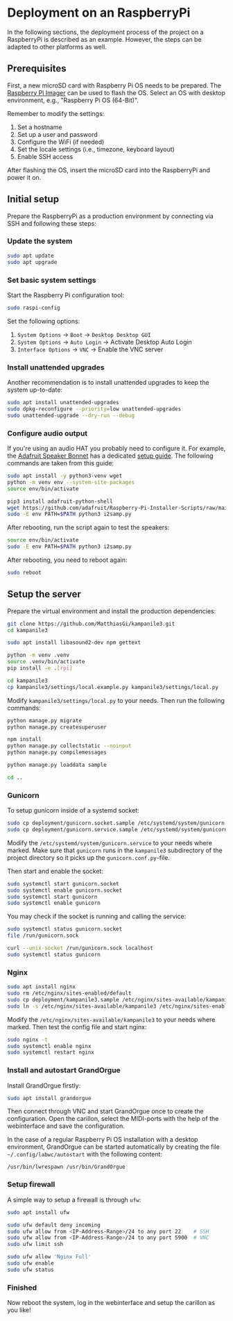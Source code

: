 # Deployment on an RaspberryPi

In the following sections, the deployment process of the project on a
RaspberryPi is described as an example. However, the steps can be adapted to
other platforms as well.

## Prerequisites

First, a new microSD card with Raspberry Pi OS needs to be prepared. The
[Raspberry Pi Imager](https://www.raspberrypi.com/software/) can be used to
flash the OS. Select an OS with desktop environment, e.g.,
"Raspberry Pi OS (64-Bit)".

Remember to modify the settings:

1. Set a hostname
2. Set up a user and password
3. Configure the WiFi (if needed)
4. Set the locale settings (i.e., timezone, keyboard layout)
5. Enable SSH access

After flashing the OS, insert the microSD card into the RaspberryPi and power it
on.

## Initial setup

Prepare the RaspberryPi as a production environment by connecting via SSH and
following these steps:

### Update the system

```bash
sudo apt update
sudo apt upgrade
```

### Set basic system settings

Start the Raspberry Pi configuration tool:

```bash
sudo raspi-config
```

Set the following options:

1. `System Options` -> `Boot` -> `Desktop Desktop GUI`
2. `System Options` -> `Auto Login` -> Activate Desktop Auto Login
3. `Interface Options` -> `VNC` -> Enable the VNC server

### Install unattended upgrades

Another recommendation is to install unattended upgrades to keep the system
up-to-date:

```bash
sudo apt install unattended-upgrades
sudo dpkg-reconfigure --priority=low unattended-upgrades
sudo unattended-upgrade --dry-run --debug
```

### Configure audio output

If you're using an audio HAT you probably need to configure it. For example, the
[Adafruit Speaker Bonnet](https://www.adafruit.com/product/3346) has a dedicated
[setup guide](https://learn.adafruit.com/adafruit-speaker-bonnet-for-raspberry-pi/raspberry-pi-usage).
The following commands are taken from this guide:

```bash
sudo apt install -y python3-venv wget
python -m venv env --system-site-packages
source env/bin/activate

pip3 install adafruit-python-shell
wget https://github.com/adafruit/Raspberry-Pi-Installer-Scripts/raw/main/i2samp.py
sudo -E env PATH=$PATH python3 i2samp.py
```

After rebooting, run the script again to test the speakers:

```bash
source env/bin/activate
sudo -E env PATH=$PATH python3 i2samp.py
```

After rebooting, you need to reboot again:

```bash
sudo reboot
```

<!-- ### Prepare Adafruit Blinka

Following
[Adafruit's Blinka guide](https://learn.adafruit.com/circuitpython-on-raspberrypi-linux/installing-circuitpython-on-raspberry-pi)
run the following commands:

```bash
source env/bin/activate
pip3 install --upgrade adafruit-python-shell
wget https://raw.githubusercontent.com/adafruit/Raspberry-Pi-Installer-Scripts/master/raspi-blinka.py
sudo -E env PATH=$PATH python3 raspi-blinka.py
``` -->

## Setup the server

Prepare the virtual environment and install the production dependencies:

```bash
git clone https://github.com/MatthiasGi/kampanile3.git
cd kampanile3

sudo apt install libasound2-dev npm gettext

python -m venv .venv
source .venv/bin/activate
pip install -e .[rpi]

cd kampanile3
cp kampanile3/settings/local.example.py kampanile3/settings/local.py
```

Modify `kampanile3/settings/local.py` to your needs. Then run the following
commands:

```bash
python manage.py migrate
python manage.py createsuperuser

npm install
python manage.py collectstatic --noinput
python manage.py compilemessages

python manage.py loaddata sample

cd ..
```

### Gunicorn

To setup gunicorn inside of a systemd socket:

```bash
sudo cp deployment/gunicorn.socket.sample /etc/systemd/system/gunicorn.socket
sudo cp deployment/gunicorn.service.sample /etc/systemd/system/gunicorn.service
```

Modify the `/etc/systemd/system/gunicorn.service` to your needs where marked.
Make sure that `gunicorn` runs in the `kampanile3` subdirectory of the project
directory so it picks up the `gunicorn.conf.py`-file.

Then start and enable the socket:

```bash
sudo systemctl start gunicorn.socket
sudo systemctl enable gunicorn.socket
sudo systemctl start gunicorn
sudo systemctl enable gunicorn
```

You may check if the socket is running and calling the service:

```bash
sudo systemctl status gunicorn.socket
file /run/gunicorn.sock

curl --unix-socket /run/gunicorn.sock localhost
sudo systemctl status gunicorn
```

### Nginx

```bash
sudo apt install nginx
sudo rm /etc/nginx/sites-enabled/default
sudo cp deployment/kampanile3.sample /etc/nginx/sites-available/kampanile3
sudo ln -s /etc/nginx/sites-available/kampanile3 /etc/nginx/sites-enabled/kampanile3
```

Modify the `/etc/nginx/sites-available/kampanile3` to your needs where marked.
Then test the config file and start nginx:

```bash
sudo nginx -t
sudo systemctl enable nginx
sudo systemctl restart nginx
```

### Install and autostart GrandOrgue

Install GrandOrgue firstly:

```bash
sudo apt install grandorgue
```

Then connect through VNC and start GrandOrgue once to create the configuration.
Open the carillon, select the MIDI-ports with the help of the webinterface and
save the configuration.

In the case of a regular Raspberry Pi OS installation with a desktop
environment, GrandOrgue can be started automatically by creating the file
`~/.config/labwc/autostart` with the following content:

```text
/usr/bin/lwrespawn /usr/bin/GrandOrgue
```

### Setup firewall

A simple way to setup a firewall is through `ufw`:

```bash
sudo apt install ufw

sudo ufw default deny incoming
sudo ufw allow from <IP-Address-Range>/24 to any port 22    # SSH
sudo ufw allow from <IP-Address-Range>/24 to any port 5900  # VNC
sudo ufw limit ssh

sudo ufw allow 'Nginx Full'
sudo ufw enable
sudo ufw status
```

### Finished

Now reboot the system, log in the webinterface and setup the carillon as you
like!
